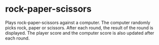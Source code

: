 # rock-paper-scissors

Plays rock-paper-scissors against a computer. The computer randomly picks rock, paper or scissors.
After each round, the result of the round is displayed.
The player score and the computer score is also updated after each round.
